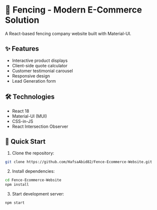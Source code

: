 # 🏡 Fencing - Modern E-Commerce Solution

A React-based fencing company website built with Material-UI.

## ✨ Features
- Interactive product displays
- Client-side quote calculator
- Customer testimonial carousel
- Responsive design
- Lead Generation form

## 🛠️ Technologies
- React 18
- Material-UI (MUI)
- CSS-in-JS
- React Intersection Observer

## 🚀 Quick Start

1. Clone the repository:
```bash
git clone https://github.com/HafsaAbid82/Fence-Ecommerce-Website.git
```
2. Install dependencies:
```bash
cd Fence-Ecommerce-Website
npm install
```
3. Start development server:
```bash
npm start
```
